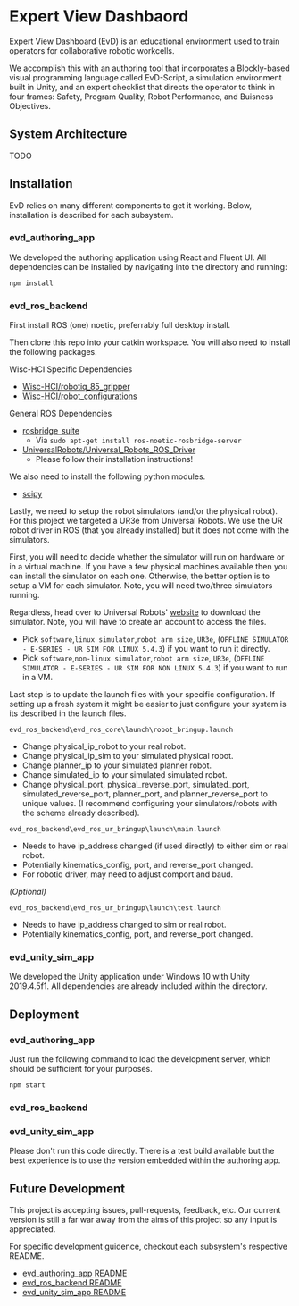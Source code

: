 # Expert View Dashbaord
Expert View Dashboard (EvD) is an educational environment used to train operators
for collaborative robotic workcells.

We accomplish this with an authoring tool that incorporates a Blockly-based visual
programming language called EvD-Script, a simulation environment built in Unity,
and an expert checklist that directs the operator to think in four frames:
Safety, Program Quality, Robot Performance, and Buisness Objectives.

## System Architecture
TODO




## Installation
EvD relies on many different components to get it working. Below,
installation is described for each subsystem.

### evd_authoring_app
We developed the authoring application using React and Fluent UI. All dependencies
can be installed by navigating into the directory and running:

```
npm install
```

### evd_ros_backend
First install ROS (one) noetic, preferrably full desktop install.

Then clone this repo into your catkin workspace. You will also need to
install the following packages.

Wisc-HCI Specific Dependencies
- [Wisc-HCI/robotiq_85_gripper](https://github.com/Wisc-HCI/robotiq_85_gripper)
- [Wisc-HCI/robot_configurations](https://github.com/Wisc-HCI/robot_configurations)

General ROS Dependencies
- [rosbridge_suite](http://wiki.ros.org/rosbridge_suite)
    - Via `sudo apt-get install ros-noetic-rosbridge-server`
- [UniversalRobots/Universal_Robots_ROS_Driver](https://github.com/UniversalRobots/Universal_Robots_ROS_Driver)
    - Please follow their installation instructions!

We also need to install the following python modules.

- [scipy](https://pypi.org/project/scipy/)

Lastly, we need to setup the robot simulators (and/or the physical robot). For this
project we targeted a UR3e from Universal Robots. We use the UR robot driver in
ROS (that you already installed) but it does not come with the simulators.

First, you will need to decide whether the simulator will run on hardware or in
a virtual machine. If you have a few physical machines available then you can
install the simulator on each one. Otherwise, the better option is to setup a
VM for each simulator. Note, you will need two/three simulators running.

Regardless, head over to Universal Robots' [website](https://www.universal-robots.com/download/) to download the simulator. Note, you will have to create an account to access the files.

- Pick `software`,`linux simulator`,`robot arm size`, `UR3e`, (`OFFLINE SIMULATOR - E-SERIES - UR SIM FOR LINUX 5.4.3`) if you want to run it directly.
- Pick `software`,`non-linux simulator`,`robot arm size`, `UR3e`, (`OFFLINE SIMULATOR - E-SERIES - UR SIM FOR NON LINUX 5.4.3`) if you want to run in a VM.

Last step is to update the launch files with your specific configuration. If setting up a fresh system it
might be easier to just configure your system is its described in the launch files.

`evd_ros_backend\evd_ros_core\launch\robot_bringup.launch`
- Change physical_ip_robot to your real robot.
- Change physical_ip_sim to your simulated physical robot.
- Change planner_ip to your simulated planner robot.
- Change simulated_ip to your simulated simulated robot.
- Change physical_port, physical_reverse_port, simulated_port, simulated_reverse_port, planner_port, and planner_reverse_port to unique values. (I recommend configuring your simulators/robots with the scheme already described).

`evd_ros_backend\evd_ros_ur_bringup\launch\main.launch`
- Needs to have ip_address changed (if used directly) to either sim or real robot.
- Potentially kinematics_config, port, and reverse_port changed.
- For robotiq driver, may need to adjust comport and baud.

*(Optional)*

`evd_ros_backend\evd_ros_ur_bringup\launch\test.launch`
- Needs to have ip_address changed to sim or real robot.
- Potentially kinematics_config, port, and reverse_port changed.

### evd_unity_sim_app
We developed the Unity application under Windows 10 with Unity 2019.4.5f1. All
dependencies are already included within the directory.



## Deployment

### evd_authoring_app
Just run the following command to load the development server, which should be
sufficient for your purposes.

```
npm start
```

### evd_ros_backend


### evd_unity_sim_app
Please don't run this code directly. There is a test build available but the best
experience is to use the version embedded within the authoring app.

## Future Development
This project is accepting issues, pull-requests, feedback, etc. Our current version
is still a far war away from the aims of this project so any input is appreciated.

For specific development guidence, checkout each subsystem's respective README.
- [evd_authoring_app README](./evd_authoring_app/README.md)
- [evd_ros_backend README](./evd_ros_backend/README.md)
- [evd_unity_sim_app README](./evd_unity_sim_app/README.md)
